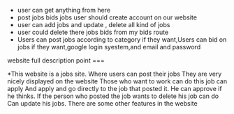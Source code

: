 * user can get anything from here
* post jobs bids jobs  user should create account on our website
* user can add jobs and update , delete all kind of jobs
* user could delete there jobs bids from my bids route
* Users can post jobs according to category if they want,Users can bid on jobs if they want,google login syestem,and email and password



website full description point ===


*This website is a jobs site.
Where users can post their jobs
They are very nicely displayed on the website
Those who want to work can do this job
can apply And apply and go directly to the job that posted it. He can approve if he thinks.
If the person who posted the job wants to delete his job
can do Can update his jobs.
There are some other features in the website



